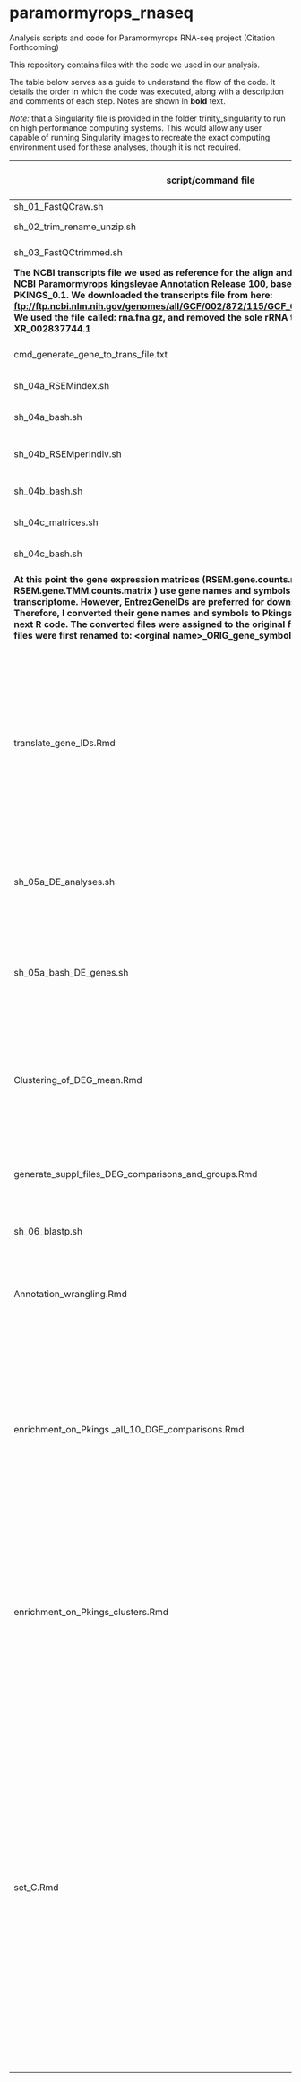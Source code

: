 # paramormyrops_rnaseq
Analysis scripts and code for Paramormyrops RNA-seq project (Citation Forthcoming)

This repository contains files with the code we used in our analysis.

The table below serves as a guide to understand the flow of the code. It details the order in which the code was executed, along with a description and comments of each step.  Notes are shown in **bold** text.

*Note:* that a Singularity file is provided in the folder trinity_singularity to run on high performance computing systems.  This would allow any user capable of running Singularity images to recreate the exact computing environment used for these analyses, though it is not required.


| script/command file   | description      | comments         | additional_outputs (These are provided in  the folder named additional_files) |
|-----------------------|------------------|------------------|-------------------------------------------------------------------------------|
| sh_01_FastQCraw.sh    | assess quality of raw reads|| |
| sh_02_trim_rename_unzip.sh | trim, rename and unzip reads    || |
| sh_03_FastQCtrimmed.sh| assess quality of trimmed reads || |
| **The NCBI transcripts file we used as reference for the align and count steps was from: NCBI Paramormyrops kingsleyae Annotation Release 100, based on genome assembly PKINGS_0.1. We downloaded the transcripts file from here: ftp://ftp.ncbi.nlm.nih.gov/genomes/all/GCF/002/872/115/GCF_002872115.1_PKINGS_0.1 We used the file called: rna.fna.gz, and removed the sole rRNA transcript present: XR_002837744.1**  ||| |
| cmd_generate_gene_to_trans_file.txt  | generate a gene-to-transcript list from the NCBI transcripts file  | this list is required by the align and count steps       | gene-trans-map.txt|
| sh_04a_RSEMindex.sh   | Index the NCBI transcripts file | calls the singularity container | |
| sh_04a_bash.sh        | Index the NCBI transcripts file | executes commands within the singularity container       | |
| sh_04b_RSEMperIndiv.sh| Aligns reads to NCBI transcripts file and counts reads per gene    | calls the singularity container | |
| sh_04b_bash.sh        | Aligns reads to NCBI transcripts file and counts reads per gene    | executes commands within the singularity container       | |
| sh_04c_matrices.sh    | Build gene expression matrices  | calls the singularity container | |
| sh_04c_bash.sh        | Build gene expression matrices  | executes commands within the singularity container       | |
| **At this point the gene expression matrices (RSEM.gene.counts.matrix and RSEM.gene.TMM.counts.matrix ) use gene names and symbols from the NCBI transcriptome. However, EntrezGeneIDs are preferred for downstream analyses. Therefore, I converted their gene names and symbols to Pkings EntrezGeneIDs with the next R code. The converted files were assigned to the original file names. The original files were first renamed to: \<orginal name>_ORIG_gene_symbols** ||||
| translate_gene_IDs.Rmd| <ol><li> Replace gene names and symbols with EntrezGeneIDs in the gene expression matrices</li> <li> generate a file with the columns Pking EntrezGeneID, gene name, gene symbol and type of gene for each of the predicted 27610 P. kingsleyae genes. This file is named Dic.PkingEntrezGeneID-to-name_symbol_type.txt </li></ol> | This code runs on the renamed files       | Dic.PkingEntrezGeneID-to-name_symbol_type.txt  |
| sh_05a_DE_analyses.sh | <ol> <li> Data exploration - Correlation matrix, PCA </li> <li> DGE and MA plots - all 10 possible pairwise OTU comparisons </li></ol>     | calls the singularity container ||  
| sh_05a_bash_DE_genes.sh    | <ol> <li> Data exploration - Correlation matrix, PCA </li> <li> DGE and MA plots - all 10 possible pairwise OTU comparisons </li>    | executes commands within the singularity container. We modified 2) to use the function estimateDisp() instead of the functions estimateCommonDisp() and estimateTagwiseDisp() | uses the samples.txt file  |  
| Clustering_of_DEG_mean.Rmd | <ol> <li> For each phenotype pair, extract the genes that meet the expression filters (Set B groups) </li> <li> plot expression patterns of the genes in each group from 1) </li></ol>  | generates black & white and colored plots for Set B genes (These plots served informational purposes) || |
| generate_suppl_files_DEG_comparisons_and_groups.Rmd    | generate the supplemental files with the details of the <ol> <li> 10 DGE comparisons and </li> <li> Set B groups </li>  || |
| sh_06_blastp.sh       | blast P. kingsleyae proteins to D. rerio proteins   | output is split into 7 files, we merged all to one file afterwards | |
| Annotation_wrangling.Rmd   | For each ontology, generate two 'dictionaries':  <ol> <li> Pking Entrez Gene IDs to D. rerio GO IDs </li> <li> D. rerio GO IDs to GO terms  </li> </ol>    | Files from 2) were not used in later scripts, they served as references      | <ol> <li> 1) Dic.PkingEntrezGeneID-to-GO.{ontology}.txt </li><li> Dic.{ontology}.GOid_to_term.txt  </li> |
| enrichment_on_Pkings _all_10_DGE_comparisons.Rmd       |<ol> <li> GO enrichment on all 10 DGE comparisons </li> <li> Horizontal bar plot significant GO terms</li></ol>   | Xcel file from 1) is part of the supplementary files.  This code also produces a file with information on each upregulated gene annotated to enriched GO terms, including how many GO terms the gene was annotated to for a given upregulated list and ontology (frequency). The file served informational purposes     ||
| enrichment_on_Pkings_clusters.Rmd    | <ol> <li> GO enrichment on Set B groups </li> <li> Horizontal bar plot significant GO terms </li></ol>  | Xcel file from 1) is part of the supplementary files.  This code also produces a file with information on each upregulated gene annotated to enriched GO terms, including how many GO terms the gene was annotated to for a given upregulated list and ontology (frequency). The file served informational purposes      ||
| set_C.Rmd   | Intersect upregulated genes and enriched GO terms from Sets A' and B         | The outputs are: <ol> <li> one file per list of upregulated genes </li> <li> one file per list of enriched GO terms </li> <li> Xcel file with upregulated genes (consolidation of output 1) </li> <li> Xcel file with enriched GO terms (consolidation of output 2) </li> <li> Xcel file with information on each upregulated gene annotated to enriched GO terms, including how many GO terms the gene was annotated to for a given upregulated list and ontology (frequency). The file served informational purposes </li> <li> Outputs 3) and 4) are part of the supplemental files </li> |||
